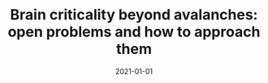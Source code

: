 ---
title: "Brain criticality beyond avalanches: open problems and how to approach them"
collection: publications
permalink: /publication/2021-01-01-Brain-criticality-beyond-avalanches-open-problems-and-how-to-approach-them
date: 2021-01-01
year: 2021
venue: 'J. Phys. Complex.'
paperurl: 'https://dx.doi.org/10.1088/2632-072x/ac2071'
citation: ' <u>Mauricio Girardi-Schappo</u>, &quot;Brain criticality beyond avalanches: open problems and how to approach them.&quot; J. Phys. Complex., 2021.'
pubtype:  paper
---